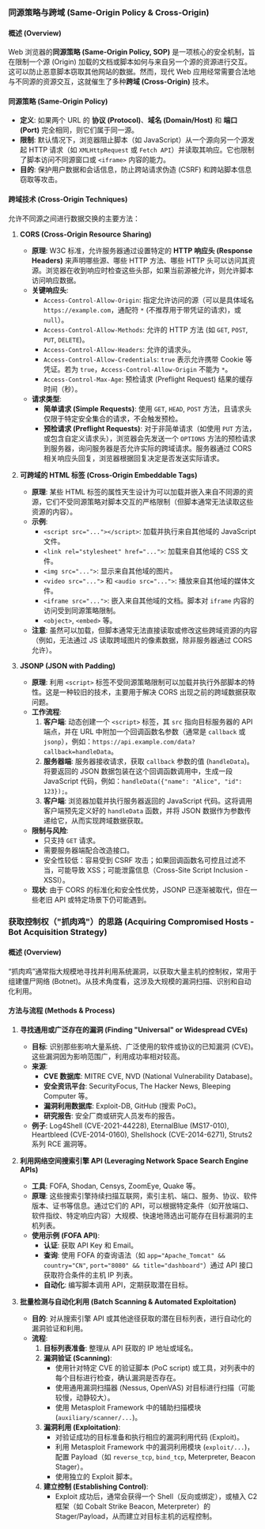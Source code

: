 ### 同源策略与跨域 (Same-Origin Policy & Cross-Origin)

#### 概述 (Overview)
Web 浏览器的**同源策略 (Same-Origin Policy, SOP)** 是一项核心的安全机制，旨在限制一个源 (Origin) 加载的文档或脚本如何与来自另一个源的资源进行交互。这可以防止恶意脚本窃取其他网站的数据。然而，现代 Web 应用经常需要合法地与不同源的资源交互，这就催生了多种**跨域 (Cross-Origin)** 技术。

#### 同源策略 (Same-Origin Policy)
*   **定义**: 如果两个 URL 的 **协议 (Protocol)**、**域名 (Domain/Host)** 和 **端口 (Port)** 完全相同，则它们属于同一源。
*   **限制**: 默认情况下，浏览器阻止脚本（如 JavaScript）从一个源向另一个源发起 HTTP 请求（如 `XMLHttpRequest` 或 `Fetch API`）并读取其响应。它也限制了脚本访问不同源窗口或 `<iframe>` 内容的能力。
*   **目的**: 保护用户数据和会话信息，防止跨站请求伪造 (CSRF) 和跨站脚本信息窃取等攻击。

#### 跨域技术 (Cross-Origin Techniques)
允许不同源之间进行数据交换的主要方法：

1.  **CORS (Cross-Origin Resource Sharing)**
    *   **原理**: W3C 标准，允许服务器通过设置特定的 **HTTP 响应头 (Response Headers)** 来声明哪些源、哪些 HTTP 方法、哪些 HTTP 头可以访问其资源。浏览器在收到响应时检查这些头部，如果当前源被允许，则允许脚本访问响应数据。
    *   **关键响应头**:
        *   `Access-Control-Allow-Origin`: 指定允许访问的源（可以是具体域名 `https://example.com`，通配符 `*` (不推荐用于带凭证的请求)，或 `null`）。
        *   `Access-Control-Allow-Methods`: 允许的 HTTP 方法 (如 `GET`, `POST`, `PUT`, `DELETE`)。
        *   `Access-Control-Allow-Headers`: 允许的请求头。
        *   `Access-Control-Allow-Credentials`: `true` 表示允许携带 Cookie 等凭证。若为 `true`，`Access-Control-Allow-Origin` 不能为 `*`。
        *   `Access-Control-Max-Age`: 预检请求 (Preflight Request) 结果的缓存时间（秒）。
    *   **请求类型**:
        *   **简单请求 (Simple Requests)**: 使用 `GET`, `HEAD`, `POST` 方法，且请求头仅限于特定安全集合的请求，不会触发预检。
        *   **预检请求 (Preflight Requests)**: 对于非简单请求（如使用 `PUT` 方法，或包含自定义请求头），浏览器会先发送一个 `OPTIONS` 方法的预检请求到服务器，询问服务器是否允许实际的跨域请求。服务器通过 CORS 相关响应头回复，浏览器根据回复决定是否发送实际请求。

2.  **可跨域的 HTML 标签 (Cross-Origin Embeddable Tags)**
    *   **原理**: 某些 HTML 标签的属性天生设计为可以加载并嵌入来自不同源的资源，它们不受同源策略对脚本交互的严格限制（但脚本通常无法读取这些资源的内容）。
    *   **示例**:
        *   `<script src="..."></script>`: 加载并执行来自其他域的 JavaScript 文件。
        *   `<link rel="stylesheet" href="...">`: 加载来自其他域的 CSS 文件。
        *   `<img src="...">`: 显示来自其他域的图片。
        *   `<video src="...">` 和 `<audio src="...">`: 播放来自其他域的媒体文件。
        *   `<iframe src="...">`: 嵌入来自其他域的文档。脚本对 `iframe` 内容的访问受到同源策略限制。
        *   `<object>`, `<embed>` 等。
    *   **注意**: 虽然可以加载，但脚本通常无法直接读取或修改这些跨域资源的内容（例如，无法通过 JS 读取跨域图片的像素数据，除非服务器通过 CORS 允许）。

3.  **JSONP (JSON with Padding)**
    *   **原理**: 利用 `<script>` 标签不受同源策略限制可以加载并执行外部脚本的特性。这是一种较旧的技术，主要用于解决 CORS 出现之前的跨域数据获取问题。
    *   **工作流程**:
        1.  **客户端**: 动态创建一个 `<script>` 标签，其 `src` 指向目标服务器的 API 端点，并在 URL 中附加一个回调函数名参数（通常是 `callback` 或 `jsonp`），例如：`https://api.example.com/data?callback=handleData`。
        2.  **服务器端**: 服务器接收请求，获取 `callback` 参数的值 (`handleData`)。将要返回的 JSON 数据包装在这个回调函数调用中，生成一段 JavaScript 代码，例如：`handleData({"name": "Alice", "id": 123});`。
        3.  **客户端**: 浏览器加载并执行服务器返回的 JavaScript 代码。这将调用客户端预先定义好的 `handleData` 函数，并将 JSON 数据作为参数传递给它，从而实现跨域数据获取。
    *   **限制与风险**:
        *   只支持 `GET` 请求。
        *   需要服务器端配合改造接口。
        *   安全性较低：容易受到 CSRF 攻击；如果回调函数名可控且过滤不当，可能导致 XSS；可能泄露信息（Cross-Site Script Inclusion - XSSI）。
    *   **现状**: 由于 CORS 的标准化和安全性优势，JSONP 已逐渐被取代，但在一些老旧 API 或特定场景下仍可能遇到。

### 获取控制权（"抓肉鸡"）的思路 (Acquiring Compromised Hosts - Bot Acquisition Strategy)

#### 概述 (Overview)
“抓肉鸡”通常指大规模地寻找并利用系统漏洞，以获取大量主机的控制权，常用于组建僵尸网络 (Botnet)。从技术角度看，这涉及大规模的漏洞扫描、识别和自动化利用。

#### 方法与流程 (Methods & Process)

1.  **寻找通用或广泛存在的漏洞 (Finding "Universal" or Widespread CVEs)**
    *   **目标**: 识别那些影响大量系统、广泛使用的软件或协议的已知漏洞 (CVE)。这些漏洞因为影响范围广，利用成功率相对较高。
    *   **来源**:
        *   **CVE 数据库**: MITRE CVE, NVD (National Vulnerability Database)。
        *   **安全资讯平台**: SecurityFocus, The Hacker News, Bleeping Computer 等。
        *   **漏洞利用数据库**: Exploit-DB, GitHub (搜索 PoC)。
        *   **研究报告**: 安全厂商或研究人员发布的报告。
    *   **例子**: Log4Shell (CVE-2021-44228), EternalBlue (MS17-010), Heartbleed (CVE-2014-0160), Shellshock (CVE-2014-6271), Struts2 系列 RCE 漏洞等。

2.  **利用网络空间搜索引擎 API (Leveraging Network Space Search Engine APIs)**
    *   **工具**: FOFA, Shodan, Censys, ZoomEye, Quake 等。
    *   **原理**: 这些搜索引擎持续扫描互联网，索引主机、端口、服务、协议、软件版本、证书等信息。通过它们的 API，可以根据特定条件（如开放端口、软件指纹、特定响应内容）大规模、快速地筛选出可能存在目标漏洞的主机列表。
    *   **使用示例 (FOFA API)**:
        *   **认证**: 获取 API Key 和 Email。
        *   **查询**: 使用 FOFA 的查询语法（如 `app="Apache_Tomcat" && country="CN"`, `port="8080" && title="dashboard"`）通过 API 接口获取符合条件的主机 IP 列表。
        *   **自动化**: 编写脚本调用 API，定期获取潜在目标。

3.  **批量检测与自动化利用 (Batch Scanning & Automated Exploitation)**
    *   **目的**: 对从搜索引擎 API 或其他途径获取的潜在目标列表，进行自动化的漏洞验证和利用。
    *   **流程**:
        1.  **目标列表准备**: 整理从 API 获取的 IP 地址或域名。
        2.  **漏洞验证 (Scanning)**:
            *   使用针对特定 CVE 的验证脚本 (PoC script) 或工具，对列表中的每个目标进行检查，确认漏洞是否存在。
            *   使用通用漏洞扫描器 (Nessus, OpenVAS) 对目标进行扫描（可能较慢，动静较大）。
            *   使用 Metasploit Framework 中的辅助扫描模块 (`auxiliary/scanner/...`)。
        3.  **漏洞利用 (Exploitation)**:
            *   对验证成功的目标准备和执行相应的漏洞利用代码 (Exploit)。
            *   利用 Metasploit Framework 中的漏洞利用模块 (`exploit/...`)，配置 Payload（如 `reverse_tcp`, `bind_tcp`, Meterpreter, Beacon Stager）。
            *   使用独立的 Exploit 脚本。
        4.  **建立控制 (Establishing Control)**:
            *   Exploit 成功后，通常会获得一个 Shell（反向或绑定），或植入 C2 框架（如 Cobalt Strike Beacon, Meterpreter）的 Stager/Payload，从而建立对目标主机的远程控制。